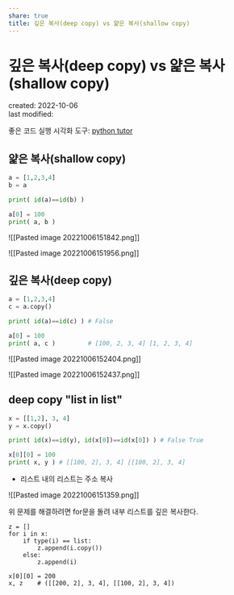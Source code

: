 ```yaml
---
share: true
title: 깊은 복사(deep copy) vs 얉은 복사(shallow copy)
---
```


# 깊은 복사(deep copy) vs 얉은 복사(shallow copy)
created: 2022-10-06  
last modified: 


좋은 코드 실행 시각화 도구: [python tutor](https://pythontutor.com/)


## 얉은 복사(shallow copy)

```python
a = [1,2,3,4]
b = a

print( id(a)==id(b) )

a[0] = 100
print( a, b )
```

![[Pasted image 20221006151842.png]]

![[Pasted image 20221006151956.png]]


## 깊은 복사(deep copy)

```python
a = [1,2,3,4]
c = a.copy()

print( id(a)==id(c) ) # False

a[0] = 100
print( a, c )         # [100, 2, 3, 4] [1, 2, 3, 4]
```

![[Pasted image 20221006152404.png]]


![[Pasted image 20221006152437.png]]


## deep copy "list in list"

```python
x = [[1,2], 3, 4]
y = x.copy()

print( id(x)==id(y), id(x[0])==id(x[0]) ) # False True

x[0][0] = 100
print( x, y ) # [[100, 2], 3, 4] [[100, 2], 3, 4]
```

- 리스트 내의 리스트는 주소 복사

![[Pasted image 20221006151359.png]]

위 문제를 해결하려면 for문을 돌려 내부 리스트를 깊은 복사한다.

```ptyhon
z = []
for i in x:
    if type(i) == list:
        z.append(i.copy())
    else:
        z.append(i)

x[0][0] = 200
x, z    # ([[200, 2], 3, 4], [[100, 2], 3, 4])
```

